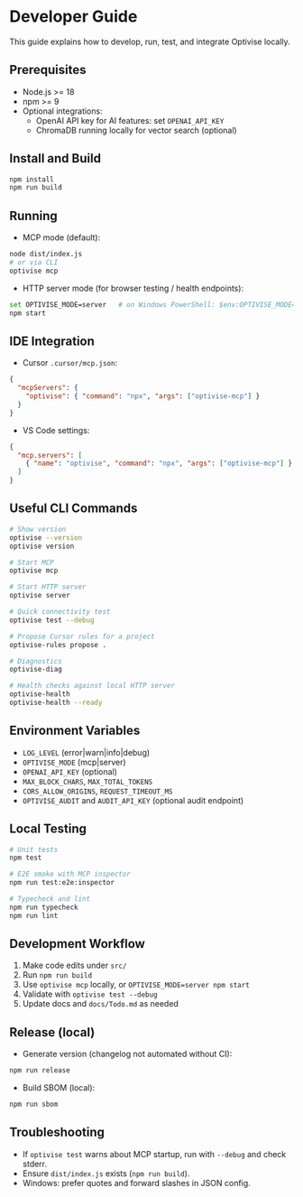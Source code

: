 # Developer Guide

This guide explains how to develop, run, test, and integrate Optivise locally.

## Prerequisites

- Node.js >= 18
- npm >= 9
- Optional integrations:
  - OpenAI API key for AI features: set `OPENAI_API_KEY`
  - ChromaDB running locally for vector search (optional)

## Install and Build

```bash
npm install
npm run build
```

## Running

- MCP mode (default):
```bash
node dist/index.js
# or via CLI
optivise mcp
```

- HTTP server mode (for browser testing / health endpoints):
```bash
set OPTIVISE_MODE=server   # on Windows PowerShell: $env:OPTIVISE_MODE='server'
npm start
```

## IDE Integration

- Cursor `.cursor/mcp.json`:
```json
{
  "mcpServers": {
    "optivise": { "command": "npx", "args": ["optivise-mcp"] }
  }
}
```

- VS Code settings:
```json
{
  "mcp.servers": [
    { "name": "optivise", "command": "npx", "args": ["optivise-mcp"] }
  ]
}
```

## Useful CLI Commands

```bash
# Show version
optivise --version
optivise version

# Start MCP
optivise mcp

# Start HTTP server
optivise server

# Quick connectivity test
optivise test --debug

# Propose Cursor rules for a project
optivise-rules propose .

# Diagnostics
optivise-diag

# Health checks against local HTTP server
optivise-health
optivise-health --ready
```

## Environment Variables

- `LOG_LEVEL` (error|warn|info|debug)
- `OPTIVISE_MODE` (mcp|server)
- `OPENAI_API_KEY` (optional)
- `MAX_BLOCK_CHARS`, `MAX_TOTAL_TOKENS`
- `CORS_ALLOW_ORIGINS`, `REQUEST_TIMEOUT_MS`
- `OPTIVISE_AUDIT` and `AUDIT_API_KEY` (optional audit endpoint)

## Local Testing

```bash
# Unit tests
npm test

# E2E smoke with MCP inspector
npm run test:e2e:inspector

# Typecheck and lint
npm run typecheck
npm run lint
```

## Development Workflow

1. Make code edits under `src/`
2. Run `npm run build`
3. Use `optivise mcp` locally, or `OPTIVISE_MODE=server npm start`
4. Validate with `optivise test --debug`
5. Update docs and `docs/Todo.md` as needed

## Release (local)

- Generate version (changelog not automated without CI):
```bash
npm run release
```

- Build SBOM (local):
```bash
npm run sbom
```

## Troubleshooting

- If `optivise test` warns about MCP startup, run with `--debug` and check stderr.
- Ensure `dist/index.js` exists (`npm run build`).
- Windows: prefer quotes and forward slashes in JSON config.



